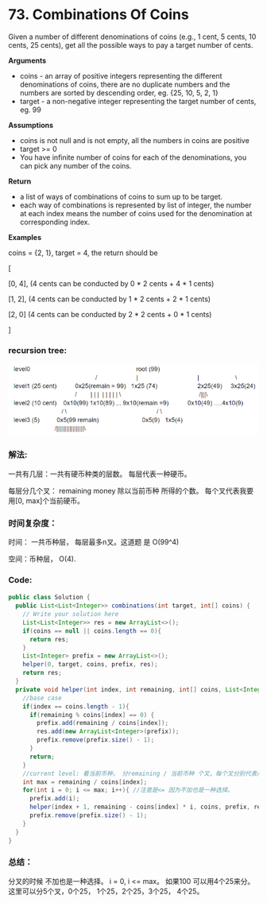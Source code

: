 # 73. Combinations Of Coins

Given a number of different denominations of coins \(e.g., 1 cent, 5 cents, 10 cents, 25 cents\), get all the possible ways to pay a target number of cents.

**Arguments**

* coins - an array of positive integers representing the different denominations of coins, there are no duplicate numbers and the numbers are sorted by descending order, eg. {25, 10, 5, 2, 1}
* target - a non-negative integer representing the target number of cents, eg. 99

**Assumptions**

* coins is not null and is not empty, all the numbers in coins are positive
* target &gt;= 0
* You have infinite number of coins for each of the denominations, you can pick any number of the coins.

**Return**

* a list of ways of combinations of coins to sum up to be target.
* each way of combinations is represented by list of integer, the number at each index means the number of coins used for the denomination at corresponding index.

**Examples**

coins = {2, 1}, target = 4, the return should be

\[

  \[0, 4\],   \(4 cents can be conducted by 0 \* 2 cents + 4 \* 1 cents\)

  \[1, 2\],   \(4 cents can be conducted by 1 \* 2 cents + 2 \* 1 cents\)

  \[2, 0\]    \(4 cents can be conducted by 2 \* 2 cents + 0 \* 1 cents\)

\]

### recursion tree:

![](../../.gitbook/assets/image%20%2812%29.png)

### 解法:

一共有几层：一共有硬币种类的层数。 每层代表一种硬币。

每层分几个叉： remaining money  除以当前币种 所得的个数。 每个叉代表我要用\[0, max\]个当前硬币。

### 时间复杂度：

时间： 一共币种层， 每层最多n叉。这道题 是 O\(99^4\) 

空间：币种层， O\(4\).

### Code:

```java
public class Solution {
  public List<List<Integer>> combinations(int target, int[] coins) {
    // Write your solution here
    List<List<Integer>> res = new ArrayList<>();
    if(coins == null || coins.length == 0){
      return res;
    }
    List<Integer> prefix = new ArrayList<>();
    helper(0, target, coins, prefix, res);
    return res;
  }
  private void helper(int index, int remaining, int[] coins, List<Integer> prefix, List<List<Integer>> res) {
    //base case
    if(index == coins.length - 1){
      if(remaining % coins[index] == 0) {
        prefix.add(remaining / coins[index]);
        res.add(new ArrayList<Integer>(prefix));
        prefix.remove(prefix.size() - 1);
      }
      return;
    }
    //current level: 看当前币种， 分remaining / 当前币种 个叉。每个叉分别代表用了几个当前币种
    int max = remaining / coins[index];
    for(int i = 0; i <= max; i++){ //注意是<= 因为不加也是一种选择。
      prefix.add(i);
      helper(index + 1, remaining - coins[index] * i, coins, prefix, res);
      prefix.remove(prefix.size() - 1);
    }
  }
}

```

### 总结：

分叉的时候 不加也是一种选择。  i = 0, i &lt;= max。 如果100 可以用4个25来分。这里可以分5个叉，0个25， 1个25，2个25，3个25， 4个25。 




